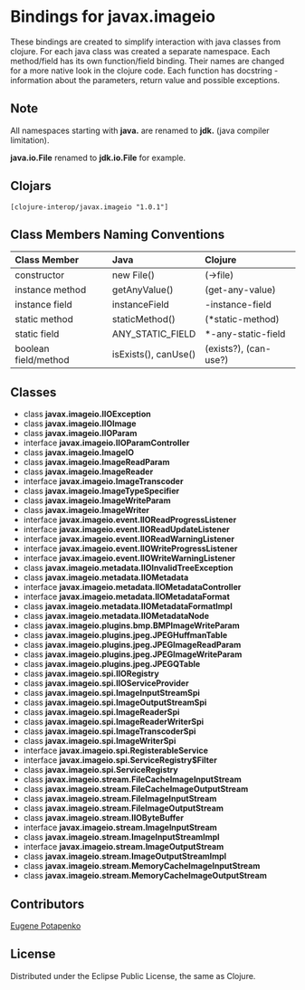 # Bindings for javax.imageio

These bindings are created to simplify interaction with java classes from clojure.
For each java class was created a separate namespace.
Each method/field has its own function/field binding.
Their names are changed for a more native look in the clojure code. Each function has docstring - information about the parameters, return value and possible exceptions.

## Note

All namespaces starting with **java.** are renamed to **jdk.** (java compiler limitation). 

**java.io.File** renamed to **jdk.io.File** for example. 




## Clojars

```
[clojure-interop/javax.imageio "1.0.1"]
```

## Class Members Naming Conventions

| Class Member | Java | Clojure |
|:--|:--|:--|
| constructor | new File() | (->file) |
| instance method | getAnyValue() | (get-any-value) |
| instance field | instanceField | -instance-field |
| static method | staticMethod() | (*static-method) |
| static field | ANY_STATIC_FIELD | *-any-static-field |
| boolean field/method | isExists(), canUse() | (exists?), (can-use?) |

## Classes

- class **javax.imageio.IIOException**
- class **javax.imageio.IIOImage**
- class **javax.imageio.IIOParam**
- interface **javax.imageio.IIOParamController**
- class **javax.imageio.ImageIO**
- class **javax.imageio.ImageReadParam**
- class **javax.imageio.ImageReader**
- interface **javax.imageio.ImageTranscoder**
- class **javax.imageio.ImageTypeSpecifier**
- class **javax.imageio.ImageWriteParam**
- class **javax.imageio.ImageWriter**
- interface **javax.imageio.event.IIOReadProgressListener**
- interface **javax.imageio.event.IIOReadUpdateListener**
- interface **javax.imageio.event.IIOReadWarningListener**
- interface **javax.imageio.event.IIOWriteProgressListener**
- interface **javax.imageio.event.IIOWriteWarningListener**
- class **javax.imageio.metadata.IIOInvalidTreeException**
- class **javax.imageio.metadata.IIOMetadata**
- interface **javax.imageio.metadata.IIOMetadataController**
- interface **javax.imageio.metadata.IIOMetadataFormat**
- class **javax.imageio.metadata.IIOMetadataFormatImpl**
- class **javax.imageio.metadata.IIOMetadataNode**
- class **javax.imageio.plugins.bmp.BMPImageWriteParam**
- class **javax.imageio.plugins.jpeg.JPEGHuffmanTable**
- class **javax.imageio.plugins.jpeg.JPEGImageReadParam**
- class **javax.imageio.plugins.jpeg.JPEGImageWriteParam**
- class **javax.imageio.plugins.jpeg.JPEGQTable**
- class **javax.imageio.spi.IIORegistry**
- class **javax.imageio.spi.IIOServiceProvider**
- class **javax.imageio.spi.ImageInputStreamSpi**
- class **javax.imageio.spi.ImageOutputStreamSpi**
- class **javax.imageio.spi.ImageReaderSpi**
- class **javax.imageio.spi.ImageReaderWriterSpi**
- class **javax.imageio.spi.ImageTranscoderSpi**
- class **javax.imageio.spi.ImageWriterSpi**
- interface **javax.imageio.spi.RegisterableService**
- interface **javax.imageio.spi.ServiceRegistry$Filter**
- class **javax.imageio.spi.ServiceRegistry**
- class **javax.imageio.stream.FileCacheImageInputStream**
- class **javax.imageio.stream.FileCacheImageOutputStream**
- class **javax.imageio.stream.FileImageInputStream**
- class **javax.imageio.stream.FileImageOutputStream**
- class **javax.imageio.stream.IIOByteBuffer**
- interface **javax.imageio.stream.ImageInputStream**
- class **javax.imageio.stream.ImageInputStreamImpl**
- interface **javax.imageio.stream.ImageOutputStream**
- class **javax.imageio.stream.ImageOutputStreamImpl**
- class **javax.imageio.stream.MemoryCacheImageInputStream**
- class **javax.imageio.stream.MemoryCacheImageOutputStream**

## Contributors

[Eugene Potapenko](https://github.com/potapenko/)

## License

Distributed under the Eclipse Public License, the same as Clojure.
